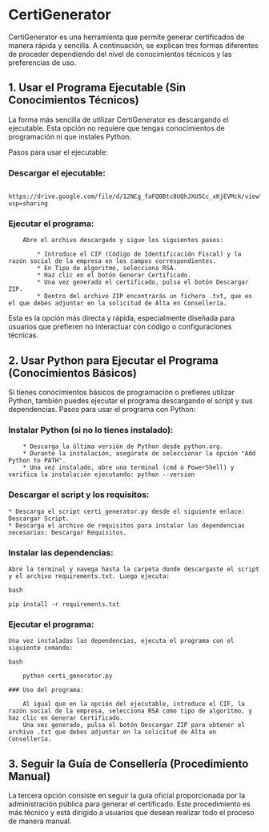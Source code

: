 # CertiGenerator

CertiGenerator es una herramienta que permite generar certificados de manera rápida y sencilla. A continuación, se explican tres formas diferentes de proceder dependiendo del nivel de conocimientos técnicos y las preferencias de uso.


## 1. Usar el Programa Ejecutable (Sin Conocimientos Técnicos)

La forma más sencilla de utilizar CertiGenerator es descargando el ejecutable. Esta opción no requiere que tengas conocimientos de programación ni que instales Python.

Pasos para usar el ejecutable:

### Descargar el ejecutable:
    
        https://drive.google.com/file/d/12NCg_faFQ0Btc8UQhJXU5Cc_xKjEVMck/view?usp=sharing

### Ejecutar el programa:
    
        Abre el archivo descargado y sigue los siguientes pasos:
        
            * Introduce el CIF (Código de Identificación Fiscal) y la razón social de la empresa en los campos correspondientes.
            * En Tipo de algoritmo, selecciona RSA.
            * Haz clic en el botón Generar Certificado.
            * Una vez generado el certificado, pulsa el botón Descargar ZIP.
            * Dentro del archivo ZIP encontrarás un fichero .txt, que es el que debes adjuntar en la solicitud de Alta en Consellería.

Esta es la opción más directa y rápida, especialmente diseñada para usuarios que prefieren no interactuar con código o configuraciones técnicas.



## 2. Usar Python para Ejecutar el Programa (Conocimientos Básicos)

Si tienes conocimientos básicos de programación o prefieres utilizar Python, también puedes ejecutar el programa descargando el script y sus dependencias.
Pasos para usar el programa con Python:


   ### Instalar Python (si no lo tienes instalado):
   
        * Descarga la última versión de Python desde python.org.
        * Durante la instalación, asegúrate de seleccionar la opción "Add Python to PATH".
        * Una vez instalado, abre una terminal (cmd o PowerShell) y verifica la instalación ejecutando: python --version

   
   ### Descargar el script y los requisitos:

    * Descarga el script certi_generator.py desde el siguiente enlace: Descargar Script.
    * Descarga el archivo de requisitos para instalar las dependencias necesarias: Descargar Requisitos.

   
   ### Instalar las dependencias:

    Abre la terminal y navega hasta la carpeta donde descargaste el script y el archivo requirements.txt. Luego ejecuta:

    bash

    pip install -r requirements.txt

   
   ### Ejecutar el programa:

    Una vez instaladas las dependencias, ejecuta el programa con el siguiente comando:

    bash

        python certi_generator.py

    ### Uso del programa:
    
        Al igual que en la opción del ejecutable, introduce el CIF, la razón social de la empresa, selecciona RSA como tipo de algoritmo, y haz clic en Generar Certificado.
        Una vez generado, pulsa el botón Descargar ZIP para obtener el archivo .txt que debes adjuntar en la solicitud de Alta en Consellería.



## 3. Seguir la Guía de Consellería (Procedimiento Manual)

La tercera opción consiste en seguir la guía oficial proporcionada por la administración pública para generar el certificado. Este procedimiento es más técnico y está dirigido a usuarios que desean realizar todo el proceso de manera manual.
